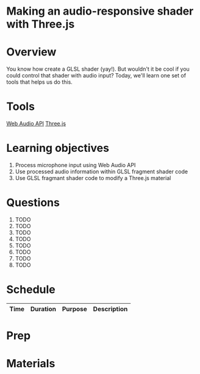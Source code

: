 # Making an audio-responsive shader with Three.js

# Overview
You know how create a GLSL shader (yay!). But wouldn't it be cool if you could control that shader with audio input? Today, we'll learn one set of tools that helps us do this.

# Tools
[Web Audio API](https://developer.mozilla.org/en-US/docs/Web/API/Web_Audio_API)
[Three.js](https://threejs.org/)

# Learning objectives

1. Process microphone input using Web Audio API
1. Use processed audio information within GLSL fragment shader code
1. Use GLSL fragmant shader code to modify a Three.js material

# Questions

1. TODO
1. TODO
1. TODO
1. TODO
1. TODO
1. TODO
1. TODO
1. TODO

# Schedule

| Time | Duration | Purpose | Description |
|------|----------|---------|-------------|

# Prep

# Materials
